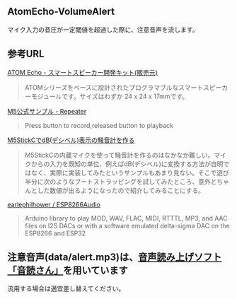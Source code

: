 ## AtomEcho-VolumeAlert

マイク入力の音圧が一定閾値を超過した際に、注意音声を流します。

## 参考URL

[ATOM Echo - スマートスピーカー開発キット(販売元)](https://www.switch-science.com/products/6347)

>ATOMシリーズをベースに設計されたプログラマブルなスマートスピーカーモジュールです。サイズはわずか 24 x 24 x 17mmです。

[M5公式サンプル - Repeater](https://github.com/m5stack/M5-ProductExampleCodes/blob/master/Core/Atom/AtomEcho/Arduino/Repeater/Repeater.ino)

>Press button to record,released button to playback

[M5StickCでdB(デシベル)表示の騒音計を作る](https://qiita.com/tomoto335/items/263b23d9ba156de12857)

>M5StickCの内蔵マイクを使って騒音計を作るのはなかなか難しい。マイクからの入力を既知の単位、例えばdB(デシベル)に変換する方法が自明ではなく、実際に実装してみたというサンプルもあまり見ない。そこで遊び半分に次のようなブートストラッピングを試してみたところ、意外とちゃんとした数値が出るようになったので紹介してみることにする。

[earlephilhower / ESP8266Audio](https://github.com/earlephilhower/ESP8266Audio)
>Arduino library to play MOD, WAV, FLAC, MIDI, RTTTL, MP3, and AAC files on I2S DACs or with a software emulated delta-sigma DAC on the ESP8266 and ESP32

## 注意音声(data/alert.mp3)は、[音声読み上げソフト「音読さん」](https://ondoku3.com/ja/)を用いています

流用する場合は適宜差し替えてください。
